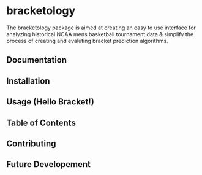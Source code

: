# bracketology
The bracketology package is aimed at creating an easy to use interface for 
analyzing historical NCAA mens basketball tournament data & simplify the
process of creating and evaluting bracket prediction algorithms.

## Documentation

## Installation

## Usage (Hello Bracket!)

## Table of Contents

## Contributing

## Future Developement




